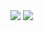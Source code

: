 <img src="https://github-readme-stats.vercel.app/api?username=hnfarif&show_icons=true&theme=highcontrast">
<img style="display: inline-block;" src="https://github-readme-stats.vercel.app/api/top-langs/?username=hnfarif">

